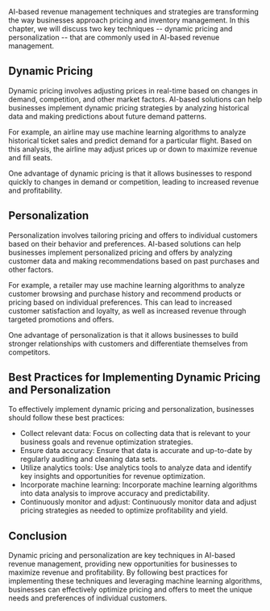 
AI-based revenue management techniques and strategies are transforming the way businesses approach pricing and inventory management. In this chapter, we will discuss two key techniques -- dynamic pricing and personalization -- that are commonly used in AI-based revenue management.

Dynamic Pricing
---------------

Dynamic pricing involves adjusting prices in real-time based on changes in demand, competition, and other market factors. AI-based solutions can help businesses implement dynamic pricing strategies by analyzing historical data and making predictions about future demand patterns.

For example, an airline may use machine learning algorithms to analyze historical ticket sales and predict demand for a particular flight. Based on this analysis, the airline may adjust prices up or down to maximize revenue and fill seats.

One advantage of dynamic pricing is that it allows businesses to respond quickly to changes in demand or competition, leading to increased revenue and profitability.

Personalization
---------------

Personalization involves tailoring pricing and offers to individual customers based on their behavior and preferences. AI-based solutions can help businesses implement personalized pricing and offers by analyzing customer data and making recommendations based on past purchases and other factors.

For example, a retailer may use machine learning algorithms to analyze customer browsing and purchase history and recommend products or pricing based on individual preferences. This can lead to increased customer satisfaction and loyalty, as well as increased revenue through targeted promotions and offers.

One advantage of personalization is that it allows businesses to build stronger relationships with customers and differentiate themselves from competitors.

Best Practices for Implementing Dynamic Pricing and Personalization
-------------------------------------------------------------------

To effectively implement dynamic pricing and personalization, businesses should follow these best practices:

* Collect relevant data: Focus on collecting data that is relevant to your business goals and revenue optimization strategies.
* Ensure data accuracy: Ensure that data is accurate and up-to-date by regularly auditing and cleaning data sets.
* Utilize analytics tools: Use analytics tools to analyze data and identify key insights and opportunities for revenue optimization.
* Incorporate machine learning: Incorporate machine learning algorithms into data analysis to improve accuracy and predictability.
* Continuously monitor and adjust: Continuously monitor data and adjust pricing strategies as needed to optimize profitability and yield.

Conclusion
----------

Dynamic pricing and personalization are key techniques in AI-based revenue management, providing new opportunities for businesses to maximize revenue and profitability. By following best practices for implementing these techniques and leveraging machine learning algorithms, businesses can effectively optimize pricing and offers to meet the unique needs and preferences of individual customers.
